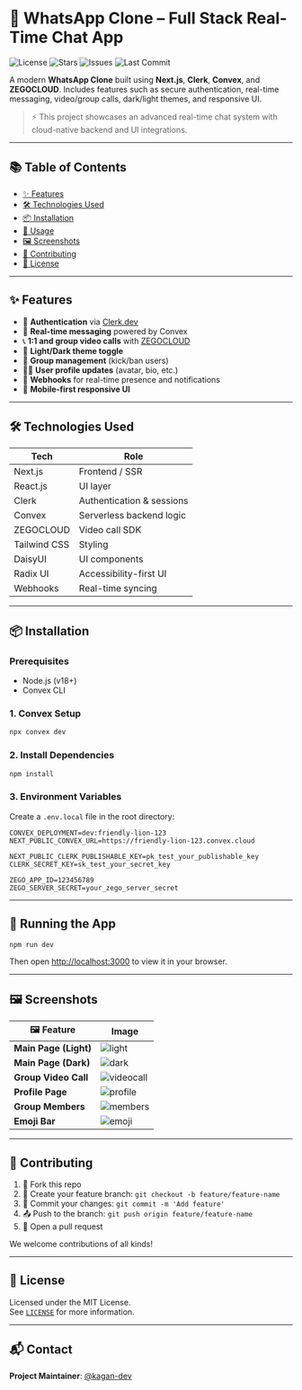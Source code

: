 # 📱 WhatsApp Clone – Full Stack Real-Time Chat App

![License](https://img.shields.io/github/license/kagan-dev/Whatsapp-clone?style=flat-square)
![Stars](https://img.shields.io/github/stars/kagan-dev/Whatsapp-clone?style=social)
![Issues](https://img.shields.io/github/issues/kagan-dev/Whatsapp-clone)
![Last Commit](https://img.shields.io/github/last-commit/kagan-dev/Whatsapp-clone)

A modern **WhatsApp Clone** built using **Next.js**, **Clerk**, **Convex**, and **ZEGOCLOUD**. Includes features such as secure authentication, real-time messaging, video/group calls, dark/light themes, and responsive UI.

> ⚡ This project showcases an advanced real-time chat system with cloud-native backend and UI integrations.

---

## 📚 Table of Contents 

- [✨ Features](#-features)  
- [🛠️ Technologies Used](#-technologies-used)  
- [📦 Installation](#-installation)  
- [🚀 Usage](#-usage)  
- [🖼️ Screenshots](#-screenshots)  
- [🤝 Contributing](#-contributing)  
- [📄 License](#-license)

---

## ✨ Features

- 🔐 **Authentication** via [Clerk.dev](https://clerk.dev)
- 💬 **Real-time messaging** powered by Convex
- 📞 **1:1 and group video calls** with [ZEGOCLOUD](https://www.zegocloud.com/)
- 🎨 **Light/Dark theme toggle**
- 👥 **Group management** (kick/ban users)
- 🧑‍💼 **User profile updates** (avatar, bio, etc.)
- 📩 **Webhooks** for real-time presence and notifications
- 📱 **Mobile-first responsive UI**

---

## 🛠️ Technologies Used

| Tech             | Role                      |
|------------------|---------------------------|
| Next.js          | Frontend / SSR            |
| React.js         | UI layer                  |
| Clerk            | Authentication & sessions |
| Convex           | Serverless backend logic  |
| ZEGOCLOUD        | Video call SDK            |
| Tailwind CSS     | Styling                   |
| DaisyUI          | UI components             |
| Radix UI         | Accessibility-first UI    |
| Webhooks         | Real-time syncing         |

---

## 📦 Installation

### Prerequisites
- Node.js (v18+)
- Convex CLI

### 1. Convex Setup
```bash
npx convex dev
```

### 2. Install Dependencies
```bash
npm install
```

### 3. Environment Variables

Create a `.env.local` file in the root directory:

```env
CONVEX_DEPLOYMENT=dev:friendly-lion-123
NEXT_PUBLIC_CONVEX_URL=https://friendly-lion-123.convex.cloud

NEXT_PUBLIC_CLERK_PUBLISHABLE_KEY=pk_test_your_publishable_key
CLERK_SECRET_KEY=sk_test_your_secret_key

ZEGO_APP_ID=123456789
ZEGO_SERVER_SECRET=your_zego_server_secret
```

---

## 🚀 Running the App

```bash
npm run dev
```

Then open [http://localhost:3000](http://localhost:3000) to view it in your browser.

---

## 🖼️ Screenshots

| 🖼️ Feature | Image |
|-----------|-------|
| **Main Page (Light)** | ![light](https://github.com/user-attachments/assets/c806a5dc-f9ff-40d2-9f57-15d6b175d7a2) |
| **Main Page (Dark)** | ![dark](https://github.com/user-attachments/assets/f45664d9-477e-4817-a116-abe6dd6dff19) |
| **Group Video Call** | ![videocall](https://github.com/user-attachments/assets/6b1fb577-5dd8-4a32-85cc-8ffe8604e35a) |
| **Profile Page** | ![profile](https://github.com/user-attachments/assets/f1d196f2-c596-4e14-8664-6dc670186bb6) |
| **Group Members** | ![members](https://github.com/user-attachments/assets/3f4c04e2-790e-4c25-bdc2-e716b0680a9d) |
| **Emoji Bar** | ![emoji](https://github.com/user-attachments/assets/2a2412e1-cdf2-4e59-b975-bbae839887a3) |

---

## 🤝 Contributing

1. 🍴 Fork this repo  
2. 🌿 Create your feature branch: `git checkout -b feature/feature-name`  
3. 💾 Commit your changes: `git commit -m 'Add feature'`  
4. 📤 Push to the branch: `git push origin feature/feature-name`  
5. 🔁 Open a pull request  

We welcome contributions of all kinds!

---

## 📄 License

Licensed under the MIT License.  
See [`LICENSE`](./LICENSE) for more information.

---

## 📬 Contact

**Project Maintainer**: [@kagan-dev](https://github.com/kagan-dev)
